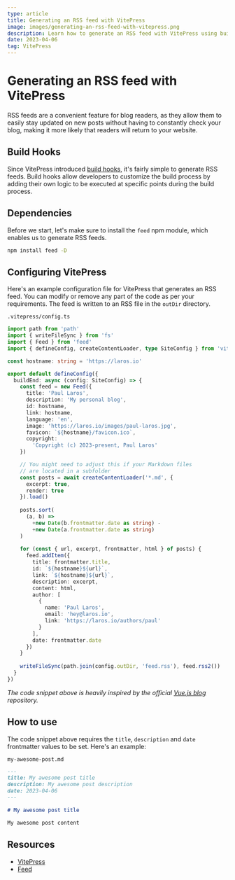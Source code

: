 ```yaml
---
type: article
title: Generating an RSS feed with VitePress
image: images/generating-an-rss-feed-with-vitepress.png
description: Learn how to generate an RSS feed with VitePress using build hooks and the feed npm module. Keep readers updated on new blog posts easily.
date: 2023-04-06
tag: VitePress
---
```


# Generating an RSS feed with VitePress

RSS feeds are a convenient feature for blog readers, as they allow them to easily stay updated on new posts without having to constantly check your blog, making it more likely that readers will return to your website.

## Build Hooks

Since VitePress introduced [build hooks](https://vitepress.dev/reference/site-config#build-hooks), it's fairly simple to generate RSS feeds. Build hooks allow developers to customize the build process by adding their own logic to be executed at specific points during the build process.

## Dependencies

Before we start, let's make sure to install the `feed` npm module, which enables us to generate RSS feeds.

```bash
npm install feed -D
```

## Configuring VitePress

Here's an example configuration file for VitePress that generates an RSS feed. You can modify or remove any part of the code as per your requirements. The feed is written to an RSS file in the `outDir` directory.

`.vitepress/config.ts`

```ts
import path from 'path'
import { writeFileSync } from 'fs'
import { Feed } from 'feed'
import { defineConfig, createContentLoader, type SiteConfig } from 'vitepress'

const hostname: string = 'https://laros.io'

export default defineConfig({
  buildEnd: async (config: SiteConfig) => {
    const feed = new Feed({
      title: 'Paul Laros',
      description: 'My personal blog',
      id: hostname,
      link: hostname,
      language: 'en',
      image: 'https://laros.io/images/paul-laros.jpg',
      favicon: `${hostname}/favicon.ico`,
      copyright:
        'Copyright (c) 2023-present, Paul Laros'
    })

    // You might need to adjust this if your Markdown files 
    // are located in a subfolder
    const posts = await createContentLoader('*.md', {
      excerpt: true,
      render: true
    }).load()
  
    posts.sort(
      (a, b) =>
        +new Date(b.frontmatter.date as string) -
        +new Date(a.frontmatter.date as string)
    )
  
    for (const { url, excerpt, frontmatter, html } of posts) {
      feed.addItem({
        title: frontmatter.title,
        id: `${hostname}${url}`,
        link: `${hostname}${url}`,
        description: excerpt,
        content: html,
        author: [
          {
            name: 'Paul Laros',
            email: 'hey@laros.io',
            link: 'https://laros.io/authors/paul'
          }
        ],
        date: frontmatter.date
      })
    }
  
    writeFileSync(path.join(config.outDir, 'feed.rss'), feed.rss2())
  }
})
```

_The code snippet above is heavily inspired by the official [Vue.js blog](https://github.com/vuejs/blog) repository._

## How to use

The code snippet above requires the `title`, `description` and `date` frontmatter values to be set. Here's an example:

`my-awesome-post.md`

```md
---
title: My awesome post title
description: My awesome post description
date: 2023-04-06
---

# My awesome post title

My awesome post content
```

## Resources

* [VitePress](https://vitepress.dev/)
* [Feed](https://github.com/jpmonette/feed)